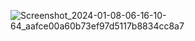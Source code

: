 ![Screenshot_2024-01-08-06-16-10-64_aafce00a60b73ef97d5117b8834cc8a7](https://github.com/ishankinger/About-Me/assets/116195006/639dd041-d05b-4d62-b7e0-6a4d6bde152f)
